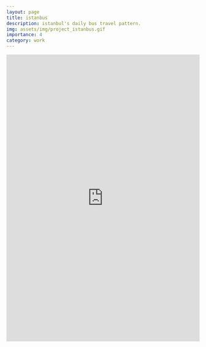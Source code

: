 ```yaml
---
layout: page
title: istanbus
description: istanbul's daily bus travel pattern.
img: assets/img/project_istanbus.gif
importance: 4
category: work
---
```


<iframe width="100%" height="750" src="https://studio.foursquare.com/public/6d58514c-9b65-4d45-a998-a2f58f38ce13/embed" frameborder="0" allowfullscreen></iframe>
